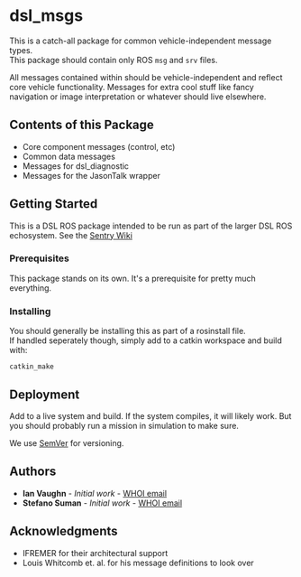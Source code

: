 # dsl_msgs

This is a catch-all package for common vehicle-independent message types.  
This package should contain only ROS ```msg``` and ```srv``` files.

All messages contained within should be vehicle-independent and reflect core
vehicle functionality.  Messages for extra cool stuff like fancy navigation
or image interpretation or whatever should live elsewhere.

## Contents of this Package

* Core component messages (control, etc)
* Common data messages
* Messages for dsl_diagnostic
* Messages for the JasonTalk wrapper

## Getting Started

This is a DSL ROS package intended to be run as part of the larger DSL ROS echosystem.
See the [Sentry Wiki](http://sentry-wiki.whoi.edu/ROS_Upgrade)

### Prerequisites

This package stands on its own.  It's a prerequisite for pretty
much everything. 

### Installing

You should generally be installing this as part of a rosinstall file.  
If handled seperately though, simply add to a catkin workspace and 
build with:

```
catkin_make
```

## Deployment

Add to a live system and build.  If the system compiles, it will likely work.
But you should probably run a mission in simulation to make sure.

We use [SemVer](http://semver.org/) for versioning.

## Authors

* **Ian Vaughn** - *Initial work* - [WHOI email](ivaughn@whoi.edu)
* **Stefano Suman** - *Initial work* - [WHOI email](ssuman@whoi.edu)

## Acknowledgments

* IFREMER for their architectural support
* Louis Whitcomb et. al. for his message definitions to look over


